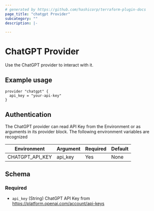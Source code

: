 ```yaml
---
# generated by https://github.com/hashicorp/terraform-plugin-docs
page_title: "chatgpt Provider"
subcategory: ""
description: |-
  
---
```


# ChatGPT Provider

Use the ChatGPT provider to interact with it.

## Example usage

```hcl
provider "chatgpt" {
  api_key = "your-api-key"
}
```

## Authentication

The ChatGPT provider can read API Key from the Environment or as
arguments in its provider block. The following environment variables are recognized

| Environment                  | Argument            | Required | Default     |
|------------------------------|---------------------|----------|-------------|
| CHATGPT_API_KEY              | api_key             | Yes      | None        |

<!-- schema generated by tfplugindocs -->
## Schema

### Required

- `api_key` (String) ChatGPT API Key from https://platform.openai.com/account/api-keys
